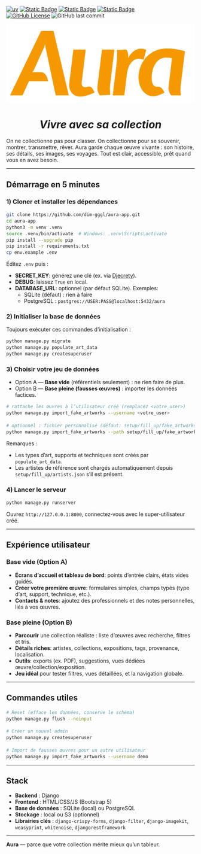 [![uv](https://img.shields.io/endpoint?url=https://raw.githubusercontent.com/astral-sh/uv/main/assets/badge/v0.json)](https://docs.astral.sh/uv/)
[![Static Badge](https://img.shields.io/badge/python-3.9%20%7C%203.10%20%7C%203.11%20%7C%203.12%20%7C%203.13%20%7C%203.14-%233775A9?style=plastic&logo=python&logoColor=%23FFE569)](https://www.python.org/)
[![Static Badge](https://img.shields.io/badge/django-5.2.5-%2344B78B?style=plastic&logo=django&logoColor=%2344B78B)](https://www.djangoproject.com/)
[![Static Badge](https://img.shields.io/badge/djangorestframework-3.16.1-%23FF474A?style=plastic&logo=django&logoColor=%23FF474A)](https://www.django-rest-framework.org/)  
[![GitHub License](https://img.shields.io/github/license/dim-gggl/aura-app?style=plastic&logo=MIT)](./LICENSE.md)
![GitHub last commit](https://img.shields.io/github/last-commit/dim-gggl/aura-app?display_timestamp=author&style=plastic)

![](./aura-title.png)

# <div align="center"> *Vivre avec sa collection*</div>

On ne collectionne pas pour classer. On collectionne pour se souvenir, montrer, transmettre, rêver. Aura garde chaque œuvre vivante : son histoire, ses détails, ses images, ses voyages. Tout est clair, accessible, prêt quand vous en avez besoin.

---

## Démarrage en 5 minutes

### 1) Cloner et installer les dépendances

```bash
git clone https://github.com/dim-gggl/aura-app.git
cd aura-app
python3 -m venv .venv
source .venv/bin/activate  # Windows: .venv\Scripts\activate
pip install --upgrade pip
pip install -r requirements.txt
cp env.example .env
```

Éditez `.env` puis :

- **SECRET_KEY**: générez une clé (ex. via [Djecrety](https://djecrety.ir/)).
- **DEBUG**: laissez `True` en local.
- **DATABASE_URL**: optionnel (par défaut SQLite). Exemples:
  - SQLite (défaut) : rien à faire
  - PostgreSQL : `postgres://USER:PASS@localhost:5432/aura`

### 2) Initialiser la base de données

Toujours exécuter ces commandes d’initialisation :

```bash
python manage.py migrate
python manage.py populate_art_data
python manage.py createsuperuser
```

### 3) Choisir votre jeu de données

- Option A — **Base vide** (référentiels seulement) : ne rien faire de plus.
- Option B — **Base pleine (fausses œuvres)** : importer les données factices.

```bash
# rattache les œuvres à l’utilisateur créé (remplacez <votre_user>)
python manage.py import_fake_artworks --username <votre_user>

# optionnel : fichier personnalisé (défaut: setup/fill_up/fake_artworks.json)
python manage.py import_fake_artworks --path setup/fill_up/fake_artworks.json --username <votre_user>
```

Remarques :

- Les types d’art, supports et techniques sont créés par `populate_art_data`.
- Les artistes de référence sont chargés automatiquement depuis `setup/fill_up/artists.json` s’il est présent.

### 4) Lancer le serveur

```bash
python manage.py runserver
```

Ouvrez `http://127.0.0.1:8000`, connectez‑vous avec le super‑utilisateur créé.

---

## Expérience utilisateur

### Base vide (Option A)
- **Écrans d’accueil et tableau de bord**: points d’entrée clairs, états vides guidés.
- **Créer votre première œuvre**: formulaires simples, champs typés (type d’art, support, technique, etc.).
- **Contacts & notes**: ajoutez des professionnels et des notes personnelles, liés à vos œuvres.

### Base pleine (Option B)
- **Parcourir** une collection réaliste : liste d’œuvres avec recherche, filtres et tris.
- **Détails riches**: artistes, collections, expositions, tags, provenance, localisation.
- **Outils**: exports (ex. PDF), suggestions, vues dédiées œuvre/collection/exposition.
- **Jeu idéal** pour tester filtres, vues détaillées, et la navigation globale.

---

## Commandes utiles

```bash
# Reset (efface les données, conserve le schéma)
python manage.py flush --noinput

# Créer un nouvel admin
python manage.py createsuperuser

# Import de fausses œuvres pour un autre utilisateur
python manage.py import_fake_artworks --username demo
```

---

## Stack

- **Backend** : Django
- **Frontend** : HTML/CSS/JS (Bootstrap 5)
- **Base de données** : SQLite (local) ou PostgreSQL
- **Stockage** : local ou S3 (optionnel)
- **Librairies clés** : `django-crispy-forms`, `django-filter`, `django-imagekit`, `weasyprint`, `whitenoise`, `djangorestframework`

---

**Aura** — parce que votre collection mérite mieux qu’un tableur.
